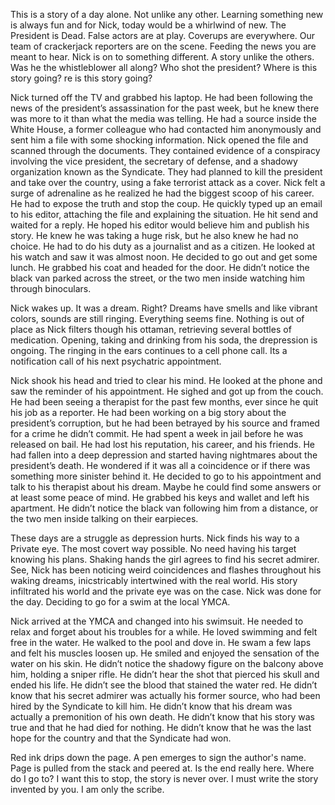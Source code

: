 This is a story of a day alone. Not unlike any other. Learning something new is always fun and for Nick, today would be a whirlwind of new. The President is Dead. False actors are at play. Coverups are everywhere. Our team of crackerjack reporters are on the scene. Feeding the news you are meant to hear. Nick is on to something different. A story unlike the others. Was he the whistleblower all along? Who shot the president? Where is this story going? re is this story going?   
  
Nick turned off the TV and grabbed his laptop. He had been following the news of the president’s assassination for the past week, but he knew there was more to it than what the media was telling. He had a source inside the White House, a former colleague who had contacted him anonymously and sent him a file with some shocking information. Nick opened the file and scanned through the documents. They contained evidence of a conspiracy involving the vice president, the secretary of defense, and a shadowy organization known as the Syndicate. They had planned to kill the president and take over the country, using a fake terrorist attack as a cover. Nick felt a surge of adrenaline as he realized he had the biggest scoop of his career. He had to expose the truth and stop the coup. He quickly typed up an email to his editor, attaching the file and explaining the situation. He hit send and waited for a reply. He hoped his editor would believe him and publish his story. He knew he was taking a huge risk, but he also knew he had no choice. He had to do his duty as a journalist and as a citizen. He looked at his watch and saw it was almost noon. He decided to go out and get some lunch. He grabbed his coat and headed for the door. He didn’t notice the black van parked across the street, or the two men inside watching him through binoculars.   
  
Nick wakes up. It was a dream. Right? Dreams have smells and like vibrant colors, sounds are still ringing. Everything seems fine. Nothing is out of place as Nick filters though his ottaman, retrieving several bottles of medication. Opening, taking and drinking from his soda, the drepression is ongoing. The ringing in the ears continues to a cell phone call. Its a notification call of his next psychatric appointment.   
  
Nick shook his head and tried to clear his mind. He looked at the phone and saw the reminder of his appointment. He sighed and got up from the couch. He had been seeing a therapist for the past few months, ever since he quit his job as a reporter. He had been working on a big story about the president’s corruption, but he had been betrayed by his source and framed for a crime he didn’t commit. He had spent a week in jail before he was released on bail. He had lost his reputation, his career, and his friends. He had fallen into a deep depression and started having nightmares about the president’s death. He wondered if it was all a coincidence or if there was something more sinister behind it. He decided to go to his appointment and talk to his therapist about his dream. Maybe he could find some answers or at least some peace of mind. He grabbed his keys and wallet and left his apartment. He didn’t notice the black van following him from a distance, or the two men inside talking on their earpieces.   
  
These days are a struggle as depression hurts. Nick finds his way to a Private eye. The most covert way possible. No need having his target knowing his plans. Shaking hands the girl agrees to find his secret admirer. See, Nick has been noticing weird coincidences and flashes throughout his waking dreams, inicstricably intertwined with the real world. His story infiltrated his world and the private eye was on the case. Nick was done for the day. Deciding to go for a swim at the local YMCA.   
  
Nick arrived at the YMCA and changed into his swimsuit. He needed to relax and forget about his troubles for a while. He loved swimming and felt free in the water. He walked to the pool and dove in. He swam a few laps and felt his muscles loosen up. He smiled and enjoyed the sensation of the water on his skin. He didn’t notice the shadowy figure on the balcony above him, holding a sniper rifle. He didn’t hear the shot that pierced his skull and ended his life. He didn’t see the blood that stained the water red. He didn’t know that his secret admirer was actually his former source, who had been hired by the Syndicate to kill him. He didn’t know that his dream was actually a premonition of his own death. He didn’t know that his story was true and that he had died for nothing. He didn’t know that he was the last hope for the country and that the Syndicate had won.   
  
Red ink drips down the page. A pen emerges to sign the author's name. Page is pulled from the stack and peered at. Is the end really here. Where do I go to? I want this to stop, the story is never over. I must write the story invented by you. I am only the scribe.